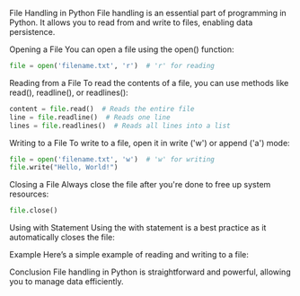 File Handling in Python
File handling is an essential part of programming in Python. It allows you to read from and write to files, enabling data persistence.

Opening a File
You can open a file using the open() function:

```python
file = open('filename.txt', 'r')  # 'r' for reading
```

Reading from a File
To read the contents of a file, you can use methods like read(), readline(), or readlines():

```python
content = file.read()  # Reads the entire file
line = file.readline()  # Reads one line
lines = file.readlines()  # Reads all lines into a list
```
Writing to a File
To write to a file, open it in write ('w') or append ('a') mode:

```python
file = open('filename.txt', 'w')  # 'w' for writing
file.write("Hello, World!")
```

Closing a File
Always close the file after you're done to free up system resources:

```python
file.close()
```

Using with Statement
Using the with statement is a best practice as it automatically closes the file:

Example
Here’s a simple example of reading and writing to a file:

Conclusion
File handling in Python is straightforward and powerful, allowing you to manage data efficiently.